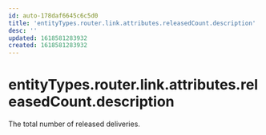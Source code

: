 ```yaml
---
id: auto-178daf6645c6c5d0
title: 'entityTypes.router.link.attributes.releasedCount.description'
desc: ''
updated: 1618581283932
created: 1618581283932
---
```

# entityTypes.router.link.attributes.releasedCount.description

The total number of released deliveries.
